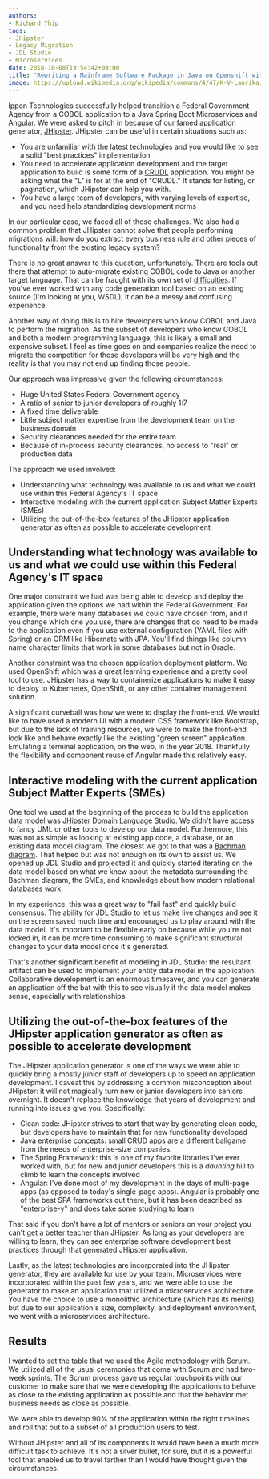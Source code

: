 ```yaml
---
authors:
- Richard Yhip
tags:
- JHipster
- Legacy Migration
- JDL Studio
- Microservices
date: 2018-10-08T19:54:42+00:00
title: "Rewriting a Mainframe Software Package in Java on Openshift with JHipster"
image: https://upload.wikimedia.org/wikipedia/commons/4/47/K-V-Laurikainen-1961.jpg
---
```

Ippon Technologies successfully helped transition a Federal Government Agency from a COBOL application to a Java Spring Boot Microservices and Angular.  We were asked to pitch in because of our famed application generator, [JHipster](https://www.jhipster.tech/).  JHipster can be useful in certain situations such as:
* You are unfamiliar with the latest technologies and you would like to see a solid "best practices" implementation
* You need to accelerate application development and the target application to build is some form of a [CRUDL](https://en.wikipedia.org/wiki/Create,_read,_update_and_delete) application.  You might be asking what the "L" is for at the end of "CRUDL."  It stands for listing, or pagination, which JHipster can help you with.
* You have a large team of developers, with varying levels of expertise, and you need help standardizing development norms

In our particular case, we faced all of those challenges.  We also had a common problem that JHipster cannot solve that people performing migrations will: how do you extract every business rule and other pieces of functionality from the existing legacy system?

There is no great answer to this question, unfortunately.  There are tools out there that attempt to auto-migrate existing COBOL code to Java or another target language.  That can be fraught with its own set of [difficulties](https://compuware.com/converting-cobol-to-java/).  If you've ever worked with any code generation tool based on an existing source (I'm looking at you, WSDL), it can be a messy and confusing experience.

Another way of doing this is to hire developers who know COBOL and Java to perform the migration.  As the subset of developers who know COBOL and both a modern programming language, this is likely a small and expensive subset.  I feel as time goes on and companies realize the need to migrate the competition for those developers will be very high and the reality is that you may not end up finding those people.

Our approach was impressive given the following circumstances:
* Huge United States Federal Government agency
* A ratio of senior to junior developers of roughly 1:7
* A fixed time deliverable
* Little subject matter expertise from the development team on the business domain
* Security clearances needed for the entire team
* Because of in-process security clearances, no access to "real" or production data

The approach we used involved:
* Understanding what technology was available to us and what we could use within this Federal Agency's IT space
* Interactive modeling with the current application Subject Matter Experts (SMEs)
* Utilizing the out-of-the-box features of the JHipster application generator as often as possible to accelerate development

## Understanding what technology was available to us and what we could use within this Federal Agency's IT space
One major constraint we had was being able to develop and deploy the application given the options we had within the Federal Government.  For example, there were many databases we could have chosen from, and if you change which one you use, there are changes that do need to be made to the application even if you use external configuration (YAML files with Spring) or an ORM like Hibernate with JPA.  You'll find things like column name character limits that work in some databases but not in Oracle.

Another constraint was the chosen application deployment platform.  We used OpenShift which was a great learning experience and a pretty cool tool to use.  JHipster has a way to containerize applications to make it easy to deploy to Kubernetes, OpenShift, or any other container management solution.

A significant curveball was how we were to display the front-end.  We would like to have used a modern UI with a modern CSS framework like Bootstrap, but due to the lack of training resources, we were to make the front-end look like and behave exactly like the existing "green screen" application.  Emulating a terminal application, on the web, in the year 2018.  Thankfully the flexibility and component reuse of Angular made this relatively easy.

## Interactive modeling with the current application Subject Matter Experts (SMEs)
One tool we used at the beginning of the process to build the application data model was [JHipster Domain Language Studio](https://start.jhipster.tech/jdl-studio/).  We didn't have access to fancy UML or other tools to develop our data model.  Furthermore, this was not as simple as looking at existing app code, a database, or an existing data model diagram.  The closest we got to that was a [Bachman diagram](https://en.wikipedia.org/wiki/Data_structure_diagram#Bachman_diagram).  That helped but was not enough on its own to assist us.  We opened up JDL Studio and projected it and quickly started iterating on the data model based on what we knew about the metadata surrounding the Bachman diagram, the SMEs, and knowledge about how modern relational databases work.

In my experience, this was a great way to "fail fast" and quickly build consensus.  The ability for JDL Studio to let us make live changes and see it on the screen saved much time and encouraged us to play around with the data model.  It's important to be flexible early on because while you're not locked in, it can be more time consuming to make significant structural changes to your data model once it's generated.

That's another significant benefit of modeling in JDL Studio: the resultant artifact can be used to implement your entity data model in the application!  Collaborative development is an enormous timesaver, and you can generate an application off the bat with this to see visually if the data model makes sense, especially with relationships.

## Utilizing the out-of-the-box features of the JHipster application generator as often as possible to accelerate development
The JHipster application generator is one of the ways we were able to quickly bring a mostly junior staff of developers up to speed on application development.  I  caveat this by addressing a common misconception about JHipster: it will not magically turn new or junior developers into seniors overnight.  It doesn't replace the knowledge that years of development and running into issues give you.  Specifically:
* Clean code: JHipster strives to start that way by generating clean code, but developers have to maintain that for new functionality developed
* Java enterprise concepts: small CRUD apps are a different ballgame from the needs of enterprise-size companies.
* The Spring Framework: this is one of my favorite libraries I've ever worked with, but for new and junior developers this is a _daunting_ hill to climb to learn the concepts involved
* Angular: I've done most of my development in the days of multi-page apps (as opposed to today's single-page apps). Angular is probably one of the best SPA frameworks out there, but it has been described as "enterprise-y" and does take some studying to learn

That said if you don't have a lot of mentors or seniors on your project you can't get a better teacher than JHipster.  As long as your developers are willing to learn, they can see enterprise software development best practices through that generated JHipster application.

Lastly, as the latest technologies are incorporated into the JHipster generator, they are available for use by your team.  Microservices were incorporated within the past few years, and we were able to use the generator to make an application that utilized a microservices architecture.  You have the choice to use a monolithic architecture (which has its merits), but due to our application's size, complexity, and deployment environment, we went with a microservices architecture.

## Results
I wanted to set the table that we used the Agile methodology with Scrum.  We utilized all of the usual ceremonies that come with Scrum and had two-week sprints.  The Scrum process gave us regular touchpoints with our customer to make sure that we were developing the applications to behave as close to the existing application as possible and that the behavior met business needs as close as possible.

We were able to develop 90% of the application within the tight timelines and roll that out to a subset of all production users to test.

Without JHipster and all of its components it would have been a much more difficult task to achieve.  It's not a silver bullet, for sure, but it is a powerful tool that enabled us to travel farther than I would have thought given the circumstances.
